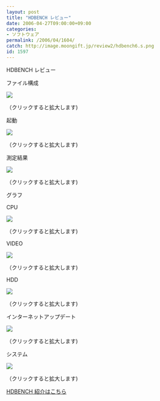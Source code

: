 ```yaml
---
layout: post
title: "HDBENCH レビュー"
date: 2006-04-27T09:00:00+09:00
categories:
- ソフトウェア
permalink: /2006/04/1604/
catch: http://image.moongift.jp/review2/hdbench6.s.png
id: 1597
---
```

HDBENCH レビュー  
<!--more-->

ファイル構成

  

[![](http://image.moongift.jp/review2/hdbench1.s.png)](http://image.moongift.jp/review2/hdbench1.png)  
  
（クリックすると拡大します)

  

起動

  

[![](http://image.moongift.jp/review2/hdbench2.s.png)](http://image.moongift.jp/review2/hdbench2.png)  
  
（クリックすると拡大します)

  

測定結果

  

[![](http://image.moongift.jp/review2/hdbench4.s.png)](http://image.moongift.jp/review2/hdbench4.png)  
  
（クリックすると拡大します)

  

グラフ

  

CPU

  

[![](http://image.moongift.jp/review2/hdbench5.s.png)](http://image.moongift.jp/review2/hdbench5.png)  
  
（クリックすると拡大します)

  

VIDEO

  

[![](http://image.moongift.jp/review2/hdbench6.s.png)](http://image.moongift.jp/review2/hdbench6.png)  
  
（クリックすると拡大します)

  

HDD

  

[![](http://image.moongift.jp/review2/hdbench7.s.png)](http://image.moongift.jp/review2/hdbench7.png)  
  
（クリックすると拡大します)

  

インターネットアップデート

  

[![](http://image.moongift.jp/review2/hdbench8.s.png)](http://image.moongift.jp/review2/hdbench8.png)  
  
（クリックすると拡大します)

  

システム

  

[![](http://image.moongift.jp/review2/hdbench9.s.png)](http://image.moongift.jp/review2/hdbench9.png)  
  
（クリックすると拡大します)

  

[HDBENCH 紹介はこちら](http://fw.moongift.jp/intro/i-1597.html)

